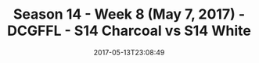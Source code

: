 ---
title: Season 14 - Week 8 (May 7, 2017) - DCGFFL - S14 Charcoal vs S14 White
teams-score:
- team: _teams/s14-charcoal.md
  score: 33
- team: _teams/s14-white.md
  score: 26
mvp: Tucker, Blaney
game-ball: Darwin Pham, Jack Jackson
sportsperson: ''
season: 14
week: 9
date: '2017-05-13T23:08:49'
pageid: season-14-week-9-5093-vs-5108
---